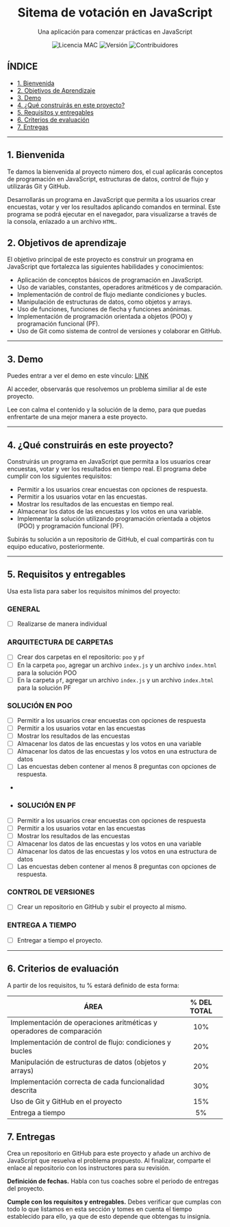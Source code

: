 <h1 align="center">Sitema de votación en JavaScript</h1>

<p align="center">Una aplicación para comenzar prácticas en JavaScript</p>

<p align="center">
  <img src="https://img.shields.io/badge/licencia-MAC-green" alt="Licencia MAC">
  <img src="https://img.shields.io/badge/versi%C3%B3n-1.0.0-blue" alt="Versión">
  <img src="https://img.shields.io/badge/contribuidores-2-brightgreen" alt="Contribuidores">
</p>

## **ÍNDICE**

* [1. Bienvenida](#1-intro)
* [2. Objetivos de Aprendizaje](#2-demo)
* [3. Demo](#3-qu%C3%A9-construir%C3%A1s)
* [4. ¿Qué construirás en este proyecto?](#4-objetivos-de-aprendizaje)
* [5. Requisitos y entregables](#5-requisitos-y-entregables)
* [6. Criterios de evaluación](#6-criterios-de-evaluaci%C3%B3n)
* [7. Entregas](#7-entregas)

****

## 1. Bienvenida

Te damos la bienvenida al proyecto número dos, el cual aplicarás conceptos de programación en JavaScript, estructuras de datos, control de flujo y utilizarás Git y GitHub.

Desarrollarás un programa en JavaScript que permita a los usuarios crear encuestas, votar y ver los resultados aplicando comandos en terminal. Este programa se podrá ejecutar en el navegador, para visualizarse a través de la consola, enlazado a un archivo `HTML`.


## 2. Objetivos de aprendizaje

El objetivo principal de este proyecto es construir un programa en JavaScript que fortalezca las siguientes habilidades y conocimientos:

- Aplicación de conceptos básicos de programación en JavaScript.
- Uso de variables, constantes, operadores aritméticos y de comparación.
- Implementación de control de flujo mediante condiciones y bucles.
- Manipulación de estructuras de datos, como objetos y arrays.
- Uso de funciones, funciones de flecha y funciones anónimas.
- Implementación de programación orientada a objetos (POO) y programación funcional (PF).
- Uso de Git como sistema de control de versiones y colaborar en GitHub.


****

## 3. Demo

Puedes entrar a ver el demo en este vínculo: [LINK](https://github.com/UDDBootcamp/7M_FULLSTACK_M2_PROY/tree/master/demo)

Al acceder, observarás que resolvemos un problema similiar al de este proyecto.

Lee con calma el contenido y la solución de la demo, para que puedas enfrentarte de una mejor manera a este proyecto.


****

## 4. ¿Qué construirás en este proyecto?

Construirás un programa en JavaScript que permita a los usuarios crear encuestas, votar y ver los resultados en tiempo real. El programa debe cumplir con los siguientes requisitos:

- Permitir a los usuarios crear encuestas con opciones de respuesta.
- Permitir a los usuarios votar en las encuestas.
- Mostrar los resultados de las encuestas en tiempo real.
- Almacenar los datos de las encuestas y los votos en una variable.
- Implementar la solución utilizando programación orientada a objetos (POO) y programación funcional (PF).

Subirás tu solución a un repositorio de GitHub, el cual compartirás con tu equipo educativo, posteriormente.

****

## 5. Requisitos y entregables    

Usa esta lista para saber los requisitos mínimos del proyecto:

### GENERAL
- [ ] Realizarse de manera individual

### ARQUITECTURA DE CARPETAS

- [ ] Crear dos carpetas en el repositorio: `poo` y `pf`
- [ ] En la carpeta `poo`, agregar un archivo `index.js` y un archivo `index.html` para la solución POO
- [ ] En la carpeta `pf`, agregar un archivo `index.js` y un archivo `index.html` para la solución PF
 
### SOLUCIÓN EN POO
- [ ] Permitir a los usuarios crear encuestas con opciones de respuesta
- [ ] Permitir a los usuarios votar en las encuestas
- [ ] Mostrar los resultados de las encuestas
- [ ] Almacenar los datos de las encuestas y los votos en una variable
- [ ] Almacenar los datos de las encuestas y los votos en una estructura de datos
- [ ] Las encuestas deben contener al menos 8 preguntas con opciones de respuesta.
- 
- ### SOLUCIÓN EN PF
- [ ] Permitir a los usuarios crear encuestas con opciones de respuesta
- [ ] Permitir a los usuarios votar en las encuestas
- [ ] Mostrar los resultados de las encuestas
- [ ] Almacenar los datos de las encuestas y los votos en una variable
- [ ] Almacenar los datos de las encuestas y los votos en una estructura de datos
- [ ] Las encuestas deben contener al menos 8 preguntas con opciones de respuesta.

### CONTROL DE VERSIONES
- [ ] Crear un repositorio en GitHub y subir el proyecto al mismo.

### ENTREGA A TIEMPO
- [ ] Entregar a tiempo el proyecto.

****

## 6. Criterios de evaluación

A partir de los requisitos, tu % estará definido de esta forma:

| ÁREA                                                  | % DEL TOTAL |
| ----------------------------------------------------- |:-----------:|
| Implementación de operaciones aritméticas y operadores de comparación | 10% |
| Implementación de control de flujo: condiciones y bucles | 20% |
| Manipulación de estructuras de datos (objetos y arrays) | 20% |
| Implementación correcta de cada funcionalidad descrita | 30% |
| Uso de Git y GitHub en el proyecto | 15% |
| Entrega a tiempo | 5% |

## 7. Entregas

Crea un repositorio en GitHub para este proyecto y añade un archivo de JavaScript que resuelva el problema propuesto. Al finalizar, comparte el enlace al repositorio con los instructores para su revisión.

**Definición de fechas.** Habla con tus coaches sobre el periodo de entregas del proyecto.

**Cumple con los requisitos y entregables.** Debes verificar que cumplas con todo lo que listamos en esta sección y tomes en cuenta el tiempo establecido para ello, ya que de esto depende que obtengas tu insignia.
